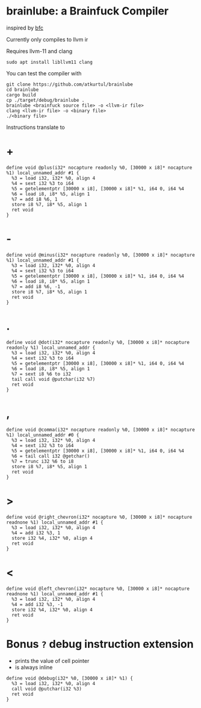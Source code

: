 # brainlube: a Brainfuck Compiler
inspired by [bfc](https://github.com/Wilfred/bfc)

Currently only compiles to llvm ir

Requires llvm-11 and clang
```
sudo apt install libllvm11 clang
```

You can test the compiler with
```
git clone https://github.com/atkurtul/brainlube
cd brainlube
cargo build
cp ./target/debug/brainlube .
brainlube <brainfuck source file> -o <llvm-ir file>
clang <llvm-ir file> -o <binary file>
./<binary file>
```

Instructions translate to

# +
```
define void @plus(i32* nocapture readonly %0, [30000 x i8]* nocapture %1) local_unnamed_addr #1 {
  %3 = load i32, i32* %0, align 4
  %4 = sext i32 %3 to i64
  %5 = getelementptr [30000 x i8], [30000 x i8]* %1, i64 0, i64 %4
  %6 = load i8, i8* %5, align 1
  %7 = add i8 %6, 1
  store i8 %7, i8* %5, align 1
  ret void
}
```
# -
```
define void @minus(i32* nocapture readonly %0, [30000 x i8]* nocapture %1) local_unnamed_addr #1 {
  %3 = load i32, i32* %0, align 4
  %4 = sext i32 %3 to i64
  %5 = getelementptr [30000 x i8], [30000 x i8]* %1, i64 0, i64 %4
  %6 = load i8, i8* %5, align 1
  %7 = add i8 %6, -1
  store i8 %7, i8* %5, align 1
  ret void
}
```
# .
```
define void @dot(i32* nocapture readonly %0, [30000 x i8]* nocapture readonly %1) local_unnamed_addr {
  %3 = load i32, i32* %0, align 4
  %4 = sext i32 %3 to i64
  %5 = getelementptr [30000 x i8], [30000 x i8]* %1, i64 0, i64 %4
  %6 = load i8, i8* %5, align 1
  %7 = sext i8 %6 to i32
  tail call void @putchar(i32 %7)
  ret void
}
```
# ,
```
define void @comma(i32* nocapture readonly %0, [30000 x i8]* nocapture %1) local_unnamed_addr #0 {
  %3 = load i32, i32* %0, align 4
  %4 = sext i32 %3 to i64
  %5 = getelementptr [30000 x i8], [30000 x i8]* %1, i64 0, i64 %4
  %6 = tail call i32 @getchar()
  %7 = trunc i32 %6 to i8
  store i8 %7, i8* %5, align 1
  ret void
}
```
# >
```
define void @right_chevron(i32* nocapture %0, [30000 x i8]* nocapture readnone %1) local_unnamed_addr #1 {
  %3 = load i32, i32* %0, align 4
  %4 = add i32 %3, 1
  store i32 %4, i32* %0, align 4
  ret void
}
```
# <
```
define void @left_chevron(i32* nocapture %0, [30000 x i8]* nocapture readnone %1) local_unnamed_addr #1 {
  %3 = load i32, i32* %0, align 4
  %4 = add i32 %3, -1
  store i32 %4, i32* %0, align 4
  ret void
}
```


# Bonus `?` debug instruction extension 
* prints the value of cell pointer
* is always inline

```
define void @debug(i32* %0, [30000 x i8]* %1) {
  %3 = load i32, i32* %0, align 4
  call void @putchar(i32 %3)
  ret void
}
```

